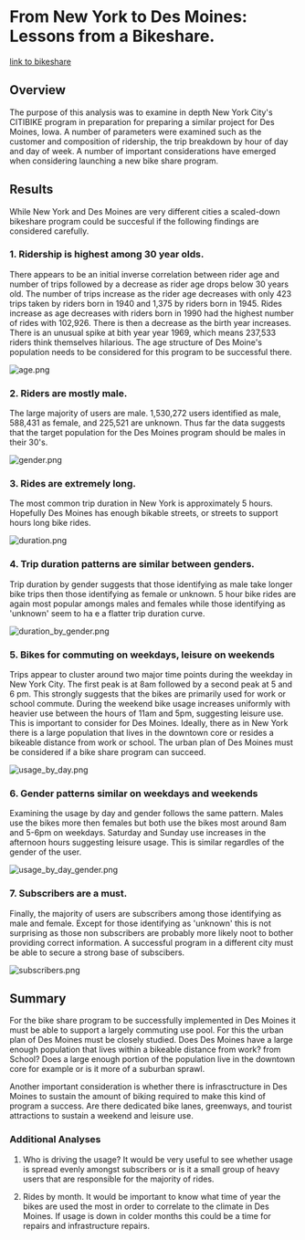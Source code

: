 # From New York to Des Moines: Lessons from a Bikeshare.

[link to bikeshare](https://public.tableau.com/profile/andrej.arsovski#!/vizhome/Bikeshare_challenge/AnalysisofNewYorkCitysCITIBIKEProgram)

## Overview
The purpose of this analysis was to examine in depth New York City's CITIBIKE program in preparation for preparing a similar project for Des Moines, Iowa. A number of parameters were examined such as the customer and composition of ridership, the trip breakdown by hour of day and day of week. A number of important considerations have emerged when considering launching a new bike share program.

## Results

While New York and Des Moines are very different cities a scaled-down bikeshare program could be succesful if the following findings are considered carefully.

### 1. Ridership is highest among 30 year olds.
There appears to be an initial inverse correlation between rider age and number of trips followed by a decrease as rider age drops below 30 years old. The number of trips increase as the rider age decreases with only 423 trips taken by riders born in 1940 and 1,375 by riders born in 1945. Rides increase as age decreases with riders born in 1990 had the highest number of rides with  102,926. There is then a decrease as the birth year increases. There is an unusual spike at bith year year 1969, which means 237,533 riders think themselves hilarious. The age structure of Des Moine's population needs to be considered for this program to be successful there.

![age.png](https://github.com/andrej-arsovski/bikeshare_m14/blob/main/tableau_screenshots/age.png)

### 2. Riders are mostly male. 
The large majority of users are male. 1,530,272 users identified as male, 588,431 as female, and 225,521 are unknown. Thus far the data suggests that the target population for the Des Moines program should be males in their 30's.

![gender.png](https://github.com/andrej-arsovski/bikeshare_m14/blob/main/tableau_screenshots/gender.png)

### 3. Rides are extremely long.
The most common trip duration in New York is approximately 5 hours. Hopefully Des Moines has enough bikable streets, or streets to support hours long bike rides. 

![duration.png](https://github.com/andrej-arsovski/bikeshare_m14/blob/main/tableau_screenshots/duration.png)

### 4. Trip duration patterns are similar between genders.
Trip duration by gender suggests that those identifying as male take longer bike trips then those identifying as female or unknown. 5 hour bike rides are again most popular amongs males and females while those identifying as 'unknown' seem to ha e a flatter trip duration curve.

![duration_by_gender.png](https://github.com/andrej-arsovski/bikeshare_m14/blob/main/tableau_screenshots/duration_gender.png)

### 5. Bikes for commuting on weekdays, leisure on weekends
Trips appear to cluster around two major time points during the weekday in New York City. The first peak is at 8am followed by a second peak at 5 and 6 pm. This strongly suggests that the bikes are primarily used for work or school commute. During the weekend bike usage increases uniformly with heavier use between the hours of 11am and 5pm, suggesting leisure use. This is important to consider for Des Moines. Ideally, there as in New York there is a large population that lives in the downtown core or resides a bikeable distance from work or school. The urban plan of Des Moines must be considered if a bike share program can succeed. 

![usage_by_day.png](https://github.com/andrej-arsovski/bikeshare_m14/blob/main/tableau_screenshots/usage_by_day.png)

### 6. Gender patterns similar on weekdays and weekends
Examining the usage by day and gender follows the same pattern. Males use the bikes more then females but both use the bikes most around 8am and 5-6pm on weekdays. Saturday and Sunday use increases in the afternoon hours suggesting leisure usage. This is similar regardles of the gender of the user.

![usage_by_day_gender.png](https://github.com/andrej-arsovski/bikeshare_m14/blob/main/tableau_screenshots/usage_by_day_gender.png)

### 7. Subscribers are a must.
Finally, the majority of users are subscribers among those identifying as male and female. Except for those identifying as 'unknown' this is not surprising as those non subscribers are probably more likely noot to bother providing correct information. A successful program in a different city must be able to secure a strong base of subscibers.

![subscribers.png](https://github.com/andrej-arsovski/bikeshare_m14/blob/main/tableau_screenshots/customer_type.png)

## Summary

For the bike share program to be successfully implemented in Des Moines it must be able to support a largely commuting use pool. For this the urban plan of Des Moines must be closely studied. Does Des Moines have a large enough population that lives within a bikeable distance from work? from School? Does a large enough portion of the population live in the downtown core for example or is it more of a suburban sprawl. 

Another important consideration is whether there is infrasctructure in Des Moines to sustain the amount of biking required to make this kind of program a success. Are there dedicated bike lanes, greenways, and tourist attractions to sustain a weekend and leisure use. 

### Additional Analyses

1. Who is driving the usage? It would be very useful to see whether usage is spread evenly amongst subscribers or is it a small group of heavy users that are responsible for the majority of rides.

2. Rides by month. It would be important to know what time of year the bikes are used the most in order to correlate to the climate in Des Moines. If usage is down in colder months this could be a time for repairs and infrastructure repairs.

